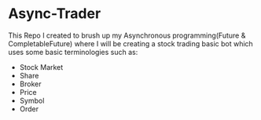 # Async-Trader

This Repo I created to brush up my Asynchronous programming(Future & CompletableFuture) where I will be creating a stock trading basic bot which uses some basic terminologies such as:

- Stock Market
- Share
- Broker
- Price
- Symbol
- Order
